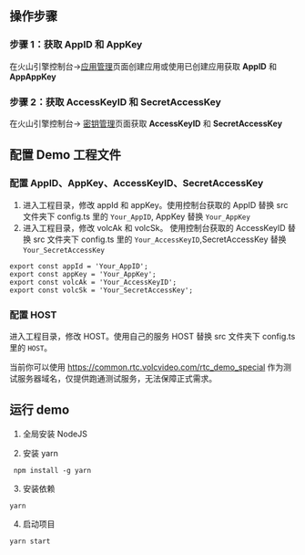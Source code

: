 ## 操作步骤

### **步骤 1：获取 AppID 和 AppKey**

在火山引擎控制台->[应用管理](https://console.volcengine.com/rtc/listRTC)页面创建应用或使用已创建应用获取 **AppID** 和 **AppAppKey**

### **步骤 2：获取 AccessKeyID 和 SecretAccessKey**

在火山引擎控制台-> [密钥管理](https://console.volcengine.com/iam/keymanage/)页面获取 **AccessKeyID** 和 **SecretAccessKey**

## 配置 Demo 工程文件

### 配置 AppID、AppKey、AccessKeyID、SecretAccessKey

1. 进入工程目录，修改 appId 和 appKey。使用控制台获取的 AppID 替换 src 文件夹下 config.ts 里的 `Your_AppID`, AppKey 替换 `Your_AppKey`
2. 进入工程目录，修改 volcAk 和 volcSk。 使用控制台获取的 AccessKeyID 替换 src 文件夹下 config.ts 里的 `Your_AccessKeyID`,SecretAccessKey 替换 `Your_SecretAccessKey`

```
export const appId = 'Your_AppID';
export const appKey = 'Your_AppKey';
export const volcAk = 'Your_AccessKeyID';
export const volcSk = 'Your_SecretAccessKey';

```

### 配置 HOST

进入工程目录，修改 HOST。使用自己的服务 HOST 替换 src 文件夹下 config.ts 里的 `HOST`。

当前你可以使用 https://common.rtc.volcvideo.com/rtc_demo_special 作为测试服务器域名，仅提供跑通测试服务，无法保障正式需求。

## 运行 demo

1. 全局安装 NodeJS

2. 安装 yarn

```
 npm install -g yarn
```

3. 安装依赖

```
yarn
```

4. 启动项目

```
yarn start
```
